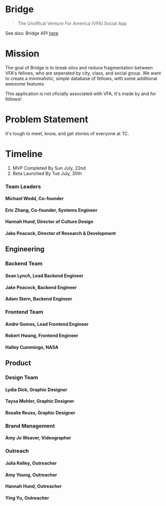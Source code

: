 # Bridge

> The Unoffical Venture For America (VFA) Social App

See also: Bridge API [here](https://github.com/jamespeacock/bridge_api)

# Mission

The goal of Bridge is to break silos and reduce fragmentation between VFA's fellows, who are seperated by city, class, and social group. We want to create a minimalistic, simple database of fellows, with some additional awesome features. 

This application is not oficially associated with VFA. It's made by and for fellows! 

# Problem Statement

It's tough to meet, know, and get stories of everyone at TC.

# Timeline 

1. MVP Completed By Sun July, 22nd
2. Beta Launched By Tue July, 30th

### Team Leaders
 
#### Michael Wedd, Co-founder
#### Eric Zhang, Co-founder, Systems Engineer
#### Hannah Hund, Director of Culture Design
#### Jake Peacock, Director of Research & Development 


## Engineering

### Backend Team
#### Sean Lynch, Lead Backend Engineer                 
#### Jake Peacock, Backend Engineer
#### Adam Stern, Backend Engineer

### Frontend Team
#### Andre Gomes, Lead Frontend Engineer
#### Robert Hwang, Frontend Engineer
#### Halley Cummings, NASA

## Product 

### Design Team
#### Lydia Dick, Graphic Designer
#### Taysa Mohler, Graphic Designer
#### Rosalie Reuss, Graphic Designer

### Brand Management
#### Amy Jo Weaver, Videographer

### Outreach
#### Julia Kelley, Outreacher
#### Amy Young, Outreacher 
#### Hannah Hund, Outreacher
#### Ying Yu, Outreacher


